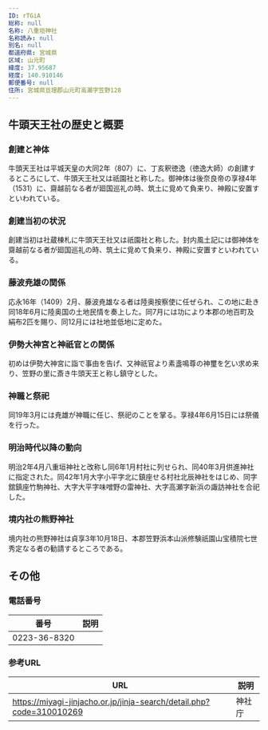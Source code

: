 ```yaml
---
ID: rTGiA
総称: null
名称: 八重垣神社
名称読み: null
別名: null
都道府県: 宮城県
区域: 山元町
緯度: 37.95687
経度: 140.910146
郵便番号: null
住所: 宮城県亘理郡山元町高瀬字笠野128
---
```


## 牛頭天王社の歴史と概要

### 創建と神体

牛頭天王社は平城天皇の大同2年（807）に、丁亥釈徳逸（徳逸大師）の創建するところにして、牛頭天王社又は祇園社と称した。御神体は後奈良帝の享禄4年（1531）に、齋越前なる者が廻国巡礼の時、筑土に覓めて負来り、神殿に安置すといわれている。

### 創建当初の状況

創建当初は社蔵棟札に牛頭天王社又は祇園社と称した。封内風土記には御神体を齋越前なる者が廻国巡礼の時、筑土に覓めて負来り、神殿に安置すといわれている。

### 藤波尭雄の関係

応永16年（1409）2月、藤波尭雄なる者は陸奥按察使に任ぜられ、この地に赴き同18年6月に陸奥国の土地民情を奏上した。同7月には功により本郡の地百町及絹布2匹を賜り、同12月には社地並低地に定めた。

### 伊勢大神宮と神祇官との関係

初めは伊勢大神宮に詣で事由を告げ、又神祇官より素盞鳴尊の神璽を乞い求め来り、笠野の里に斎き牛頭天王と称し鎮守とした。

### 神職と祭祀

同19年3月には尭雄が神職に任じ、祭祀のことを掌る。享禄4年6月15日には祭儀を行った。

### 明治時代以降の動向

明治2年4月八重垣神社と改称し同6年1月村社に列せられ、同40年3月供進神社に指定された。同42年1月大字小平字北に鎮座せる村社北辰神社をはじめ、同字舘鎮座竹駒神社、大字大平字味噌野の雷神社、大字高瀬字新浜の諏訪神社を合祀した。

### 境内社の熊野神社

境内社の熊野神社は貞享3年10月18日、本郡笠野浜本山派修験祇園山宝積院七世秀定なる者の勧請するところである。

## その他

### 電話番号

| 番号         | 説明 |
| ------------ | ---- |
| 0223-36-8320 |      |

### 参考URL

| URL                                                                  | 説明   |
| -------------------------------------------------------------------- | ------ |
| https://miyagi-jinjacho.or.jp/jinja-search/detail.php?code=310010269 | 神社庁 |
